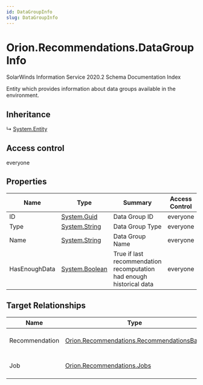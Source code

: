```yaml
---
id: DataGroupInfo
slug: DataGroupInfo
---
```


# Orion.Recommendations.DataGroupInfo

SolarWinds Information Service 2020.2 Schema Documentation Index

Entity which provides information about data groups available in the environment.

## Inheritance

↳ [System.Entity](./../System/Entity)

## Access control

everyone

## Properties

| Name | Type | Summary | Access Control |
| ------ | ------ | ------ | ------ |
| ID | [System.Guid](https://docs.microsoft.com/en-us/dotnet/api/system.guid) | Data Group ID | everyone |
| Type | [System.String](https://docs.microsoft.com/en-us/dotnet/api/system.string) | Data Group Type | everyone |
| Name | [System.String](https://docs.microsoft.com/en-us/dotnet/api/system.string) | Data Group Name | everyone |
| HasEnoughData | [System.Boolean](https://docs.microsoft.com/en-us/dotnet/api/system.boolean) | True if last recommendation recomputation had enough historical data | everyone |

## Target Relationships

| Name | Type | Notes |
| ------ | ------ | ------ |
| Recommendation | [Orion.Recommendations.RecommendationsBase](./../Orion.Recommendations/RecommendationsBase) | Defined by relationship Orion.Recommendations.RecommendationsBaseReferencesDataGroupInfo (System.Reference) |
| Job | [Orion.Recommendations.Jobs](./../Orion.Recommendations/Jobs) | Defined by relationship Orion.Recommendations.JobReferencesDataGroupInfo (System.Reference) |


